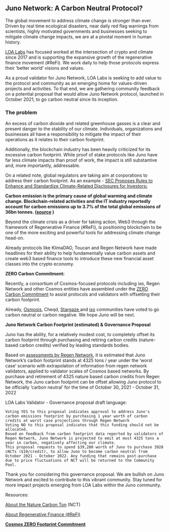 ## **Juno Network: A Carbon Neutral Protocol?**

The global movement to address climate change is stronger than ever. Driven by real time ecological disasters, near daily red flag warnings from scientists, highly motivated governments and businesses seeking to mitigate climate change impacts, we are at a pivotal moment in human history.

[LOA Labs](https://loalabs.io/) has focused worked at the intersection of crypto and climate since 2017 and is supporting the expansive growth of the regenerative finance movement (#ReFi). We work daily to help those protocols express their ‘better world’ visions and values.

As a proud validator for Juno Network, LOA Labs is seeking to add value to the protocol and community as an emerging home for values-driven projects and activities. To that end, we are gathering community feedback on a potential proposal that would allow Juno Network protocol, launched in October 2021, to go carbon neutral since its inception. 


### **The problem**

An excess of carbon dioxide and related greenhouse gasses is a clear and present danger to the stability of our climate. Individuals, organizations and businesses all have a responsibility to mitigate the impact of their operations as it relates to their carbon footprint. 

Additionally, the blockchain industry has been heavily criticized for its excessive carbon footprint. While proof of stake protocols like Juno have far less climate impacts than proof of work, the impact is still substantive and, more importantly, addressable.

On a related note, global regulators are taking aim at corporations to address their carbon footprint.  As an example - [ SEC Proposes Rules to Enhance and Standardize Climate-Related Disclosures for Investors](https://www.sec.gov/news/press-release/2022-46)**<span style="text-decoration:underline;">: </span>**

**Carbon emission is the primary cause of global warming and climate change. Blockchain-related activities and the IT industry reportedly account for carbon emissions up to 3.7% of the total global emissions of 36bn tonnes. ([source](https://earthstate.ixo.world/zero-emission-blockchain/) )**

Beyond the climate crisis as a driver for taking action, Web3 through the framework of Regenerative Finance (#ReFi), is positioning blockchain to be one of the more exciting and powerful tools for addressing climate change head-on.

Already protocols like KlimaDAO, Toucan and Regen Network have made headlines for their ability to help fundamentally value carbon assets and create web3 based finance tools to introduce these new financial asset classes into the crypto economy.

**ZERO Carbon Commitment:**

Recently, a consortium of Cosmos-focused protocols including ixo, Regen Network and other Cosmos entities have assembled under the [ZERO Carbon Commitment](https://earthstate.ixo.world/zero/) to assist protocols and validators with offsetting their carbon footprint. 




 

Already, [Osmosis](https://wallet.keplr.app/#/osmosis/governance?detailId=176), Cheqd, [Stargaze ](https://wallet.keplr.app/#/stargaze/governance?detailId=25)and [ixo](https://wallet.keplr.app/#/impacthub/governance?detailId=11) communities have voted to go carbon neutral or carbon negative. We hope Juno will be next.  



**Juno Network Carbon Footprint (estimated) & Governance Proposal**

Juno has the ability, for a relatively modest cost, to completely offset its carbon footprint through purchasing and retiring carbon credits (nature-based carbon credits) verified by leading standards bodies. 

Based on [assessments by Regen Network](https://docs.google.com/document/d/1H-w4dBc1Svcmw_fzEKUFRgK_pga1qsGMHCTsUKUmWEA/edit?usp=sharing), it is estimated that Juno Network’s carbon footprint stands at 4325 tons / year under the ‘worst case’ scenario with extrapolation of information from regen network validators, applied to validator scales of Cosmos based networks. By purchase and retirement of 4325 nature based carbon credits from Regen Network, the Juno carbon footprint can be offset allowing Juno protocol to be officially ‘carbon neutral’ for the time of October 30, 2021 - October 31, 2022 

LOA Labs Validator - Governance proposal draft language: 


```
Voting YES to this proposal indicates approval to address Juno's carbon emissions footprint by purchasing 1 year worth of carbon credits at worst case projections through Regen Network
Voting NO to this proposal indicates that this funding should not be allocated.
Based on feedback from carbon footprint data reported by validators of Regen Network, Juno Network is projected to emit at most 4325 tons a year in carbon, negatively affecting our climate. 
This proposal requests to spend $39,280 worth of Juno to purchase 3928 cNCTs ($10/credit), to allow Juno to become carbon neutral from October 2021 - October 2022. Any funding that remains post-purchase due to price fluctuations of NCT will be returned to the Community Pool. 
```


Thank you for considering this governance proposal. We are bullish on Juno Network and excited to contribute to this vibrant community.  Stay tuned for more impact projects emerging from LOA Labs within the Juno community.

Resources: 

[About the Nature Carbon Ton](https://medium.com/regen-network/introducing-nature-carbon-ton-nct-6d0fbaaf490d) (NCT)

[About Regenerative Finance (#ReFi)](https://je.mirror.xyz/S-dpms92hw6aiacUHoL3f_iAnLVDvbEUOXw7wpy7JaU)

**[Cosmos ZERO Footprint Commitment](https://docs.google.com/document/d/1H-w4dBc1Svcmw_fzEKUFRgK_pga1qsGMHCTsUKUmWEA/edit?usp=sharing)**
